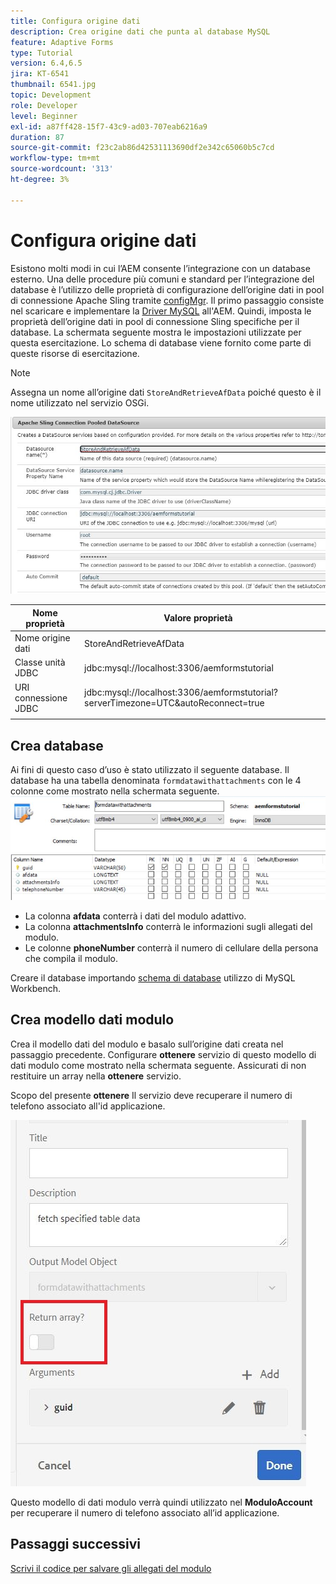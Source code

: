 ```yaml
---
title: Configura origine dati
description: Crea origine dati che punta al database MySQL
feature: Adaptive Forms
type: Tutorial
version: 6.4,6.5
jira: KT-6541
thumbnail: 6541.jpg
topic: Development
role: Developer
level: Beginner
exl-id: a87ff428-15f7-43c9-ad03-707eab6216a9
duration: 87
source-git-commit: f23c2ab86d42531113690df2e342c65060b5c7cd
workflow-type: tm+mt
source-wordcount: '313'
ht-degree: 3%

---
```


# Configura origine dati

Esistono molti modi in cui l’AEM consente l’integrazione con un database esterno. Una delle procedure più comuni e standard per l’integrazione del database è l’utilizzo delle proprietà di configurazione dell’origine dati in pool di connessione Apache Sling tramite [configMgr](http://localhost:4502/system/console/configMgr).
Il primo passaggio consiste nel scaricare e implementare la [Driver MySQL](https://mvnrepository.com/artifact/mysql/mysql-connector-java) all&#39;AEM.
Quindi, imposta le proprietà dell’origine dati in pool di connessione Sling specifiche per il database. La schermata seguente mostra le impostazioni utilizzate per questa esercitazione. Lo schema di database viene fornito come parte di queste risorse di esercitazione.

>[!NOTE]
>Assegna un nome all’origine dati `StoreAndRetrieveAfData` poiché questo è il nome utilizzato nel servizio OSGi.


![data-source](assets/data-source.JPG)

| Nome proprietà | Valore proprietà |   |
|---------------------|------------------------------------------------------------------------------------|---|
| Nome origine dati | StoreAndRetrieveAfData |   |
| Classe unità JDBC | jdbc:mysql://localhost:3306/aemformstutorial |   |
| URI connessione JDBC | jdbc:mysql://localhost:3306/aemformstutorial?serverTimezone=UTC&amp;autoReconnect=true |   |
|                     |                                                                                    |   |


## Crea database


Ai fini di questo caso d’uso è stato utilizzato il seguente database. Il database ha una tabella denominata `formdatawithattachments` con le 4 colonne come mostrato nella schermata seguente.
![database](assets/table-schema.JPG)

* La colonna **afdata** conterrà i dati del modulo adattivo.
* La colonna **attachmentsInfo** conterrà le informazioni sugli allegati del modulo.
* Le colonne **phoneNumber** conterrà il numero di cellulare della persona che compila il modulo.

Creare il database importando [schema di database](assets/data-base-schema.sql)
utilizzo di MySQL Workbench.

## Crea modello dati modulo

Crea il modello dati del modulo e basalo sull’origine dati creata nel passaggio precedente.
Configurare **ottenere** servizio di questo modello di dati modulo come mostrato nella schermata seguente.
Assicurati di non restituire un array nella **ottenere** servizio.

Scopo del presente **ottenere** Il servizio deve recuperare il numero di telefono associato all&#39;id applicazione.

![get-service](assets/get-service.JPG)

Questo modello di dati modulo verrà quindi utilizzato nel **ModuloAccount** per recuperare il numero di telefono associato all’id applicazione.

## Passaggi successivi

[Scrivi il codice per salvare gli allegati del modulo](./store-form-attachments.md)
